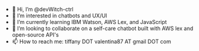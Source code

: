 - 👋 Hi, I’m @devWitch-ctrl
- 👀 I’m interested in chatbots and UX/UI
- 🌱 I’m currently learning IBM Watson, AWS Lex, and JavaScript
- 💞️ I’m looking to collaborate on a self-care chatbot built with AWS lex and open-source API's
- 📫 How to reach me: tiffany DOT valentina87 AT gmail DOT com

<!---
devWitch-ctrl/devWitch-ctrl is a ✨ special ✨ repository because its `README.md` (this file) appears on your GitHub profile.
You can click the Preview link to take a look at your changes.
--->
